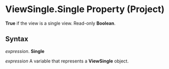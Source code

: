 
# ViewSingle.Single Property (Project)

 **True** if the view is a single view. Read-only **Boolean**.


## Syntax

 _expression_. **Single**

 _expression_ A variable that represents a **ViewSingle** object.

